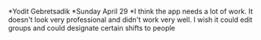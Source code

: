 *Yodit Gebretsadik
*Sunday April 29
*I think the app needs a lot of work. It doesn't look very professional and didn't work very well. I wish it could edit groups and could designate certain shifts to people
